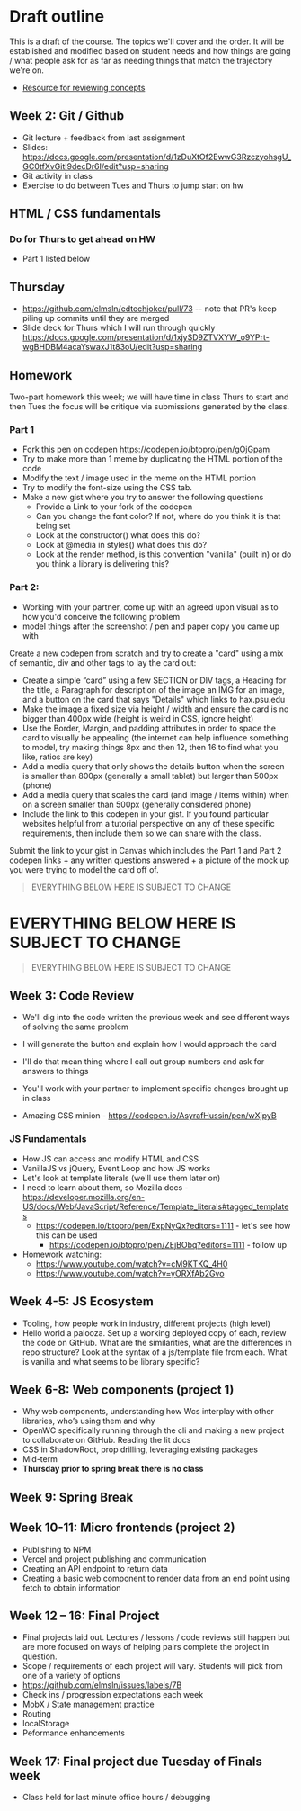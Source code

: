 # Draft outline
This is a draft of the course. The topics we'll cover and the order. It will be established and modified based on student needs and how things are going / what people ask for as far as needing things that match the trajectory we're on.
- [Resource for reviewing concepts](https://youtube.com/playlist?list=PLJQupiji7J5efO_Q5VGZcPE4O_TM_HGP4)

## Week 2: Git / Github 
- Git lecture + feedback from last assignment
- Slides: https://docs.google.com/presentation/d/1zDuXtOf2EwwG3RzczyohsgU_GC0tfXvGitI9decDr6I/edit?usp=sharing
- Git activity in class
- Exercise to do between Tues and Thurs to jump start on hw

## HTML / CSS fundamentals
### Do for Thurs to get ahead on HW
- Part 1 listed below

## Thursday
- https://github.com/elmsln/edtechjoker/pull/73 -- note that PR's keep piling up commits until they are merged
- Slide deck for Thurs which I will run through quickly https://docs.google.com/presentation/d/1xjySD9ZTVXYW_o9YPrt-wgBHDBM4acaYswaxJ1t83oU/edit?usp=sharing

## Homework
Two-part homework this week; we will have time in class Thurs to start and then Tues the focus will be critique via submissions generated by the class.

### Part 1
- Fork this pen on codepen https://codepen.io/btopro/pen/gOjGpam
- Try to make more than 1 meme by duplicating the HTML portion of the code
- Modify the text / image used in the meme on the HTML portion
- Try to modify the font-size using the CSS tab.
- Make a new gist where you try to answer the following questions
  - Provide a Link to your fork of the codepen
  - Can you change the font color? If not, where do you think it is that being set
  - Look at the constructor() what does this do?
  - Look at @media in styles() what does this do?
  - Look at the render method, is this convention "vanilla" (built in) or do you think a library is delivering this?

### Part 2:
- Working with your partner, come up with an agreed upon visual as to how you'd conceive the following problem
- model things after the screenshot / pen and paper copy you came up with

Create a new codepen from scratch and try to create a "card" using a mix of semantic, div and other tags to lay the card out:
- Create a simple “card” using a few SECTION or DIV tags, a Heading for the title, a Paragraph for description of the image an IMG for an image, and a button on the card that says "Details" which links to hax.psu.edu
- Make the image a fixed size via height / width and ensure the card is no bigger than 400px wide (height is weird in CSS, ignore height)
- Use the Border, Margin, and padding attributes in order to space the card to visually be appealing (the internet can help influence something to model, try making things 8px and then 12, then 16 to find what you like, ratios are key)
- Add a media query that only shows the details button when the screen is smaller than 800px (generally a small tablet) but larger than 500px (phone)
- Add a media query that scales the card (and image / items within) when on a screen smaller than 500px (generally considered phone)
- Include the link to this codepen in your gist. If you found particular websites helpful from a tutorial perspective on any of these specific requirements, then include them so we can share with the class.


Submit the link to your gist in Canvas which includes the Part 1 and Part 2 codepen links + any written questions answered + a picture of the mock up you were trying to model the card off of.

> EVERYTHING BELOW HERE IS SUBJECT TO CHANGE
# EVERYTHING BELOW HERE IS SUBJECT TO CHANGE
> EVERYTHING BELOW HERE IS SUBJECT TO CHANGE

## Week 3: Code Review
- We'll dig into the code written the previous week and see different ways of solving the same problem
- I will generate the button and explain how I would approach the card
- I'll do that mean thing where I call out group numbers and ask for answers to things
- You'll work with your partner to implement specific changes brought up in class

- Amazing CSS minion - https://codepen.io/AsyrafHussin/pen/wXjpyB

### JS Fundamentals
- How JS can access and modify HTML and CSS
- VanillaJS vs jQuery, Event Loop and how JS works
- Let's look at template literals (we'll use them later on)
 - I need to learn about them, so Mozilla docs - https://developer.mozilla.org/en-US/docs/Web/JavaScript/Reference/Template_literals#tagged_templates
   - https://codepen.io/btopro/pen/ExpNyQx?editors=1111 - let's see how this can be used
     - https://codepen.io/btopro/pen/ZEjBObq?editors=1111 - follow up
- Homework watching:
  - https://www.youtube.com/watch?v=cM9KTKQ_4H0
  - https://www.youtube.com/watch?v=yORXfAb2Gvo

## Week 4-5: JS Ecosystem
- Tooling, how people work in industry, different projects (high level)
- Hello world a palooza. Set up a working deployed copy of each, review the code on GitHub. What are the similarities, what are the differences in repo structure? Look at the syntax of a js/template file from each. What is vanilla and what seems to be library specific?

## Week 6-8: Web components (project 1)
- Why web components, understanding how Wcs interplay with other libraries, who’s using them and why
- OpenWC specifically running through the cli and making a new project to collaborate on GitHub. Reading the lit docs
- CSS in ShadowRoot, prop drilling, leveraging existing packages
- Mid-term
- **Thursday prior to spring break there is no class**

## Week 9: Spring Break

## Week 10-11: Micro frontends (project 2)
- Publishing to NPM
- Vercel and project publishing and communication
- Creating an API endpoint to return data
- Creating a basic web component to render data from an end point using fetch to obtain information

## Week 12 – 16: Final Project
- Final projects laid out. Lectures / lessons / code reviews still happen but are more focused on ways of helping pairs complete the project in question.
- Scope / requirements of each project will vary. Students will pick from one of a variety of options
- https://github.com/elmsln/issues/labels/7B
- Check ins / progression expectations each week
- MobX / State management practice
- Routing
- localStorage
- Peformance enhancements

## Week 17: Final project due Tuesday of Finals week
- Class held for last minute office hours / debugging
